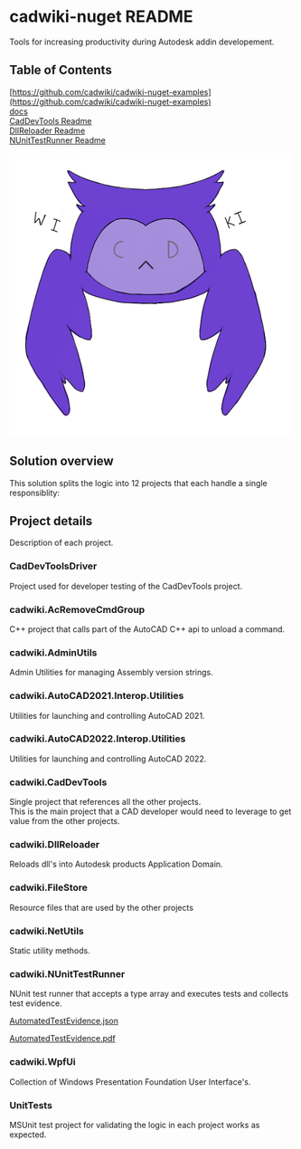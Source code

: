 # cadwiki-nuget README  
Tools for increasing productivity during Autodesk addin developement.  



## Table of Contents  
[https://github.com/cadwiki/cadwiki-nuget-examples](https://github.com/cadwiki/cadwiki-nuget-examples)  
[docs](https://github.com/cadwiki/cadwiki-nuget/tree/main/cadwiki-nuget/docs)  
[CadDevTools Readme](https://github.com/cadwiki/cadwiki-nuget/blob/main/README.nuget.cadwiki.CadDevTools.md)  
[DllReloader Readme](https://github.com/cadwiki/cadwiki-nuget/blob/main/README.nuget.cadwiki.DllReloader.md)  
[NUnitTestRunner Readme](https://github.com/cadwiki/cadwiki-nuget/blob/main/README.nuget.cadwiki.NUnitTestRunner.md)  

![NotFound](./cadwiki-nuget/icons/500x500-cadwiki-v1.png)  

## Solution overview
This solution splits the logic into 12 projects that each handle a single responsiblity:  

## Project details  
Description of each project.  

### CadDevToolsDriver  
Project used for developer testing of the CadDevTools project.  

### cadwiki.AcRemoveCmdGroup  
C++ project that calls part of the AutoCAD C++ api to unload a command.  

### cadwiki.AdminUtils  
Admin Utilities for managing Assembly version strings.  

### cadwiki.AutoCAD2021.Interop.Utilities  
Utilities for launching and controlling AutoCAD 2021.   

### cadwiki.AutoCAD2022.Interop.Utilities  
Utilities for launching and controlling AutoCAD 2022.   

### cadwiki.CadDevTools  
Single project that references all the other projects.  
This is the main project that a CAD developer would need to leverage to get value from the other projects.  

### cadwiki.DllReloader  
Reloads dll's into Autodesk products Application Domain.

### cadwiki.FileStore  
Resource files that are used by the other projects

### cadwiki.NetUtils  
Static utility methods.

### cadwiki.NUnitTestRunner  
NUnit test runner that accepts a type array and executes tests and collects test evidence.  
<p>
	<a href="https://raw.githubusercontent.com/cadwiki/cadwiki-nuget/main/cadwiki-nuget/docs/AutomatedTestEvidence__2022__09__27____21_19_19.json">
	AutomatedTestEvidence.json
	</a>
</p>
<p>
	<a href="https://raw.githubusercontent.com/cadwiki/cadwiki-nuget/main/cadwiki-nuget/docs/AutomatedTestEvidence__2022__09__27____21_19_19.pdf">
	AutomatedTestEvidence.pdf
	</a>
</p>

### cadwiki.WpfUi  
Collection of Windows Presentation Foundation User Interface's.

### UnitTests  
MSUnit test project for validating the logic in each project works as expected.  
